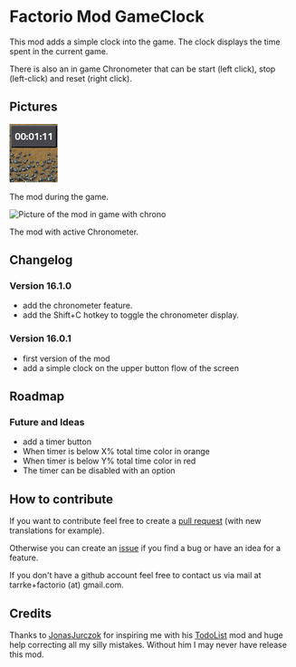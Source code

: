 # Factorio Mod GameClock

This mod adds a simple clock into the game. The clock displays the time spent in the current game.

There is also an in game Chronometer that can be start (left click), stop (left-click) and reset (right click).

## Pictures

![Picture of the mod in game](img/clock.png)

The mod during the game.

![Picture of the mod in game with chrono](img/clock_chrono.png)

The mod with active Chronometer.

## Changelog

### Version 16.1.0

* add the chronometer feature.
* add the Shift+C hotkey to toggle the chronometer display.

### Version 16.0.1

* first version of the mod
* add a simple clock on the upper button flow of the screen

## Roadmap

### Future and Ideas

* add a timer button
* When timer is below X% total time color in orange
* When timer is below Y% total time color in red
* The timer can be disabled with an option

## How to contribute

If you want to contribute feel free to create a [pull request](https://github.com/Tarrke/factorio-clock/compare) (with new translations for example).

Otherwise you can create an [issue](https://github.com/Tarrke/factorio-clock/issues/new) if you find a bug or have an idea for a feature.

If you don't have a github account feel free to contact us via mail at tarrke+factorio (at) gmail.com.

## Credits

Thanks to [JonasJurczok](https://github.com/JonasJurczok) for inspiring me with his [TodoList](https://github.com/JonasJurczok/factorio-todo-list) mod and huge help correcting all my silly mistakes. Without him I may never have release this mod.
